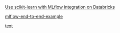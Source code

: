 [Use scikit-learn with MLflow integration on Databricks](https://docs.databricks.com/en/mlflow/end-to-end-example.html)

[mlflow-end-to-end-example](https://docs.databricks.com/en/_extras/notebooks/source/mlflow/mlflow-end-to-end-example.html)

[text](https://archive.ics.uci.edu/ml/machine-learning-databases/wine-quality/winequality-white.csv)